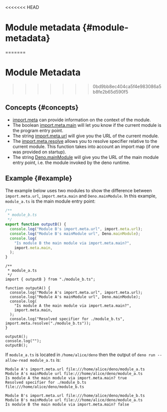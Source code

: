 <<<<<<< HEAD
# Module metadata {#module-metadata}
=======
# Module Metadata
>>>>>>> 0bd9bb8ec404ca5f4e983086a5b8fe2b65d590f5

## Concepts {#concepts}

- [import.meta](https://developer.mozilla.org/en-US/docs/Web/JavaScript/Reference/Statements/import.meta)
  can provide information on the context of the module.
- The boolean [import.meta.main](/api?s=ImportMeta#prop_main) will let you know
  if the current module is the program entry point.
- The string [import.meta.url](/api?s=ImportMeta#prop_url) will give you the URL
  of the current module.
- The [import.meta.resolve](/api?s=ImportMeta#prop_resolve) allows you to
  resolve specifier relative to the current module. This function takes into
  account an import map (if one was provided on startup).
- The string [Deno.mainModule](/api?s=Deno.mainModule) will give you the URL of
  the main module entry point, i.e. the module invoked by the deno runtime.

## Example {#example}

The example below uses two modules to show the difference between
`import.meta.url`, `import.meta.main` and `Deno.mainModule`. In this example,
`module_a.ts` is the main module entry point:

```ts
/**
 * module_b.ts
 */
export function outputB() {
  console.log("Module B's import.meta.url", import.meta.url);
  console.log("Module B's mainModule url", Deno.mainModule);
  console.log(
    "Is module B the main module via import.meta.main?",
    import.meta.main,
  );
}
```

```ts, ignore
/**
 * module_a.ts
 */
import { outputB } from "./module_b.ts";

function outputA() {
  console.log("Module A's import.meta.url", import.meta.url);
  console.log("Module A's mainModule url", Deno.mainModule);
  console.log(
    "Is module A the main module via import.meta.main?",
    import.meta.main,
  );
  console.log("Resolved specifier for ./module_b.ts", import.meta.resolve("./module_b.ts"));
}

outputA();
console.log("");
outputB();
```

If `module_a.ts` is located in `/home/alice/deno` then the output of
`deno run --allow-read module_a.ts` is:

```
Module A's import.meta.url file:///home/alice/deno/module_a.ts
Module A's mainModule url file:///home/alice/deno/module_a.ts
Is module A the main module via import.meta.main? true
Resolved specifier for ./module_b.ts file:///home/alice/deno/module_b.ts

Module B's import.meta.url file:///home/alice/deno/module_b.ts
Module B's mainModule url file:///home/alice/deno/module_a.ts
Is module B the main module via import.meta.main? false
```
